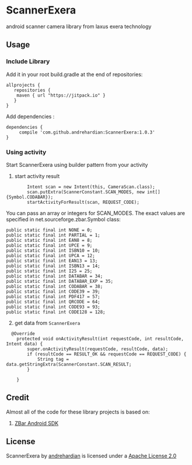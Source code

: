 # ScannerExera
android scanner camera library from laxus exera technology

## Usage

### Include Library
Add it in your root build.gradle at the end of repositories:

```
allprojects {
   repositories {
    maven { url "https://jitpack.io" }
   }
}
```
Add dependencies :

```
dependencies {
     compile 'com.github.andrehardian:ScannerExera:1.0.3'
}

```

### Using activity
Start ScannerExera using builder pattern from your activity

1. start activity result
```
        Intent scan = new Intent(this, CameraScan.class);
        scan.putExtra(ScannerConstant.SCAN_MODES, new int[]{Symbol.CODABAR});
        startActivityForResult(scan, REQUEST_CODE);
```

You can pass an array or integers for SCAN_MODES. The exact values are specified in net.sourceforge.zbar.Symbol class:
```
public static final int NONE = 0;
public static final int PARTIAL = 1;
public static final int EAN8 = 8;
public static final int UPCE = 9;
public static final int ISBN10 = 10;
public static final int UPCA = 12;
public static final int EAN13 = 13;
public static final int ISBN13 = 14;
public static final int I25 = 25;
public static final int DATABAR = 34;
public static final int DATABAR_EXP = 35;
public static final int CODABAR = 38;
public static final int CODE39 = 39;
public static final int PDF417 = 57;
public static final int QRCODE = 64;
public static final int CODE93 = 93;
public static final int CODE128 = 128;
```

2. get data from `ScannerExera` 

```
  @Override
    protected void onActivityResult(int requestCode, int resultCode, Intent data) {
        super.onActivityResult(requestCode, resultCode, data);
        if (resultCode == RESULT_OK && requestCode == REQUEST_CODE) {
            String tag = data.getStringExtra(ScannerConstant.SCAN_RESULT;
        }

    }
```

## Credit
Almost all of the code for these library projects is based on:
1. [ZBar Android SDK](https://sourceforge.net/projects/zbar/files/AndroidSDK/)

## License
ScannerExera by [andrehardian](https://github.com/andrehardian) is licensed under a [Apache License 2.0](http://www.apache.org/licenses/LICENSE-2.0)
